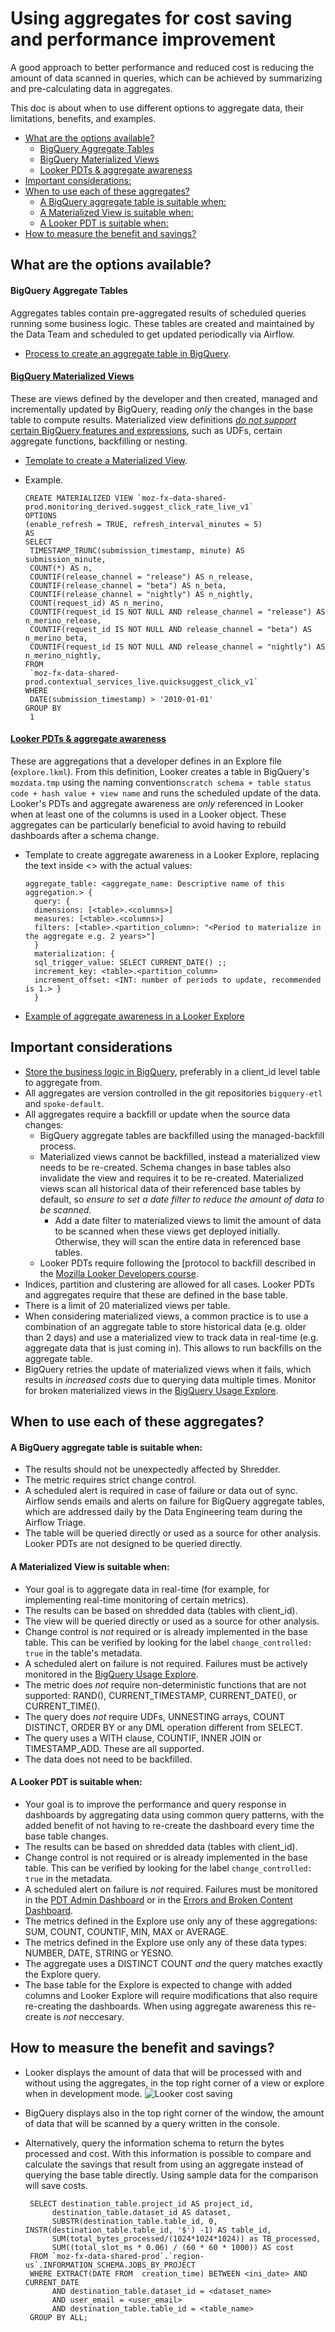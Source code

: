# Using aggregates for cost saving and performance improvement

A good approach to better performance and reduced cost is reducing the amount of data scanned in queries, which can be achieved by summarizing and pre-calculating data in aggregates.

This doc is about when to use different options to aggregate data, their limitations, benefits, and examples.

<!-- TOC -->

- [What are the options available?](#what-are-the-options-available)
  - [BigQuery Aggregate Tables](#bigquery-aggregate-tables)
  - [BigQuery Materialized Views](#bigquery-materialized-views)
  - [Looker PDTs & aggregate awareness](#looker-pdts--aggregate-awareness)
- [Important considerations:](#important-considerations)
- [When to use each of these aggregates?](#when-to-use-each-of-these-aggregates)
  - [A BigQuery aggregate table is suitable when:](#a-bigquery-aggregate-table-is-suitable-when)
  - [A Materialized View is suitable when:](#a-materialized-view-is-suitable-when)
  - [A Looker PDT is suitable when:](#a-looker-pdt-is-suitable-when)
- [How to measure the benefit and savings?](#how-to-measure-the-benefit-and-savings)
<!-- TOC -->

## What are the options available?

#### BigQuery Aggregate Tables

Aggregates tables contain pre-aggregated results of scheduled queries running some business logic. These tables are created and maintained by the Data Team and scheduled to get updated periodically via Airflow.

- [Process to create an aggregate table in BigQuery](https://mozilla.github.io/bigquery-etl/cookbooks/common_workflows/#adding-a-new-scheduled-query).

#### [BigQuery Materialized Views](https://cloud.google.com/bigquery/docs/materialized-views-intro)

These are views defined by the developer and then created, managed and incrementally updated by BigQuery, reading _only_ the changes in the base table to compute results. Materialized view definitions [_do not support_ certain BigQuery features and expressions](https://cloud.google.com/bigquery/docs/materialized-views-intro#limitations), such as UDFs, certain aggregate functions, backfilling or nesting.

- [Template to create a Materialized View](https://console.cloud.google.com/bigquery?ws=!1m7!1m6!12m5!1m3!1smozdata!2sus-central1!3s8403c62c-e243-4e57-8d91-5c1fcdf26828!2e1).

- Example.

  ```
  CREATE MATERIALIZED VIEW `moz-fx-data-shared-prod.monitoring_derived.suggest_click_rate_live_v1`
  OPTIONS
  (enable_refresh = TRUE, refresh_interval_minutes = 5)
  AS
  SELECT
   TIMESTAMP_TRUNC(submission_timestamp, minute) AS submission_minute,
   COUNT(*) AS n,
   COUNTIF(release_channel = "release") AS n_release,
   COUNTIF(release_channel = "beta") AS n_beta,
   COUNTIF(release_channel = "nightly") AS n_nightly,
   COUNT(request_id) AS n_merino,
   COUNTIF(request_id IS NOT NULL AND release_channel = "release") AS n_merino_release,
   COUNTIF(request_id IS NOT NULL AND release_channel = "beta") AS n_merino_beta,
   COUNTIF(request_id IS NOT NULL AND release_channel = "nightly") AS n_merino_nightly,
  FROM
   `moz-fx-data-shared-prod.contextual_services_live.quicksuggest_click_v1`
  WHERE
   DATE(submission_timestamp) > '2010-01-01'
  GROUP BY
   1
  ```

#### [Looker PDTs & aggregate awareness](https://cloud.google.com/looker/docs/aggregate_awareness)

These are aggregations that a developer defines in an Explore file (`explore.lkml`). From this definition, Looker creates a table in BigQuery's `mozdata.tmp` using the naming convention`scratch schema + table status code + hash value + view name` and runs the scheduled update of the data.
Looker's PDTs and aggregate awareness are _only_ referenced in Looker when at least one of the columns is used in a Looker object. These aggregates can be particularly beneficial to avoid having to rebuild dashboards after a schema change.

- Template to create aggregate awareness in a Looker Explore, replacing the text inside <> with the actual values:

  ```
  aggregate_table: <aggregate_name: Descriptive name of this aggregation.> {
    query: {
    dimensions: [<table>.<columns>]
    measures: [<table>.<columns>]
    filters: [<table>.<partition_column>: "<Period to materialize in the aggregate e.g. 2 years>"]
    }
    materialization: {
    sql_trigger_value: SELECT CURRENT_DATE() ;;
    increment_key: <table>.<partition_column>
    increment_offset: <INT: number of periods to update, recommended is 1.> }
    }
  ```

- [Example of aggregate awareness in a Looker Explore](https://mozilla.cloud.looker.com/projects/spoke-default/files/combined_browser_metrics/explores/active_users_aggregates.explore.lkml)

## Important considerations

- [Store the business logic in BigQuery](https://docs.telemetry.mozilla.org/cookbooks/data_modeling/where_to_store), preferably in a client_id level table to aggregate from.
- All aggregates are version controlled in the git repositories `bigquery-etl` and `spoke-default`.
- All aggregates require a backfill or update when the source data changes:
  - BigQuery aggregate tables are backfilled using the managed-backfill process.
  - Materialized views cannot be backfilled, instead a materialized view needs to be re-created. Schema changes in base tables also invalidate the view and requires it to be re-created. Materialized views scan all historical data of their referenced base tables by default, so _ensure to set a date filter to reduce the amount of data to be scanned_.
    - Add a date filter to materialized views to limit the amount of data to be scanned when these views get deployed initially. Otherwise, they will scan the entire data in referenced base tables.
  - Looker PDTs require following the [protocol to backfill described in the [Mozilla Looker Developers course](https://mozilla.udemy.com/course/looker-training-for-developers/learn/lecture/35440216#overview).
- Indices, partition and clustering are allowed for all cases. Looker PDTs and aggregates require that these are defined in the base table.
- There is a limit of 20 materialized views per table.
- When considering materialized views, a common practice is to use a combination of an aggregate table to store historical data (e.g. older than 2 days) and use a materialized view to track data in real-time (e.g. aggregate data that is just coming in). This allows to run backfills on the aggregate table.
- BigQuery retries the update of materialized views when it fails, which results in _increased costs_ due to querying data multiple times. Monitor for broken materialized views in the [BigQuery Usage Explore](https://mozilla.cloud.looker.com/x/uTZhF7sqlOOvrV4o7It1Cc).

## When to use each of these aggregates?

#### A BigQuery aggregate table is suitable when:

- The results should not be unexpectedly affected by Shredder.
- The metric requires strict change control.
- A scheduled alert is required in case of failure or data out of sync. Airflow sends emails and alerts on failure for BigQuery aggregate tables, which are addressed daily by the Data Engineering team during the Airflow Triage.
- The table will be queried directly or used as a source for other analysis. Looker PDTs are not designed to be queried directly.

#### A Materialized View is suitable when:

- Your goal is to aggregate data in real-time (for example, for implementing real-time monitoring of certain metrics).
- The results can be based on shredded data (tables with client_id).
- The view will be queried directly or used as a source for other analysis.
- Change control is _not_ required or is already implemented in the base table. This can be verified by looking for the label `change_controlled: true` in the table's metadata.
- A scheduled alert on failure is not required. Failures must be actively monitored in the [BigQuery Usage Explore](https://mozilla.cloud.looker.com/x/uTZhF7sqlOOvrV4o7It1Cc).
- The metric does _not_ require non-deterministic functions that are not supported: RAND(), CURRENT_TIMESTAMP, CURRENT_DATE(), or CURRENT_TIME().
- The query does _not_ require UDFs, UNNESTING arrays, COUNT DISTINCT, ORDER BY or any DML operation different from SELECT.
- The query uses a WITH clause, COUNTIF, INNER JOIN or TIMESTAMP_ADD. These are all supported.
- The data does not need to be backfilled.

#### A Looker PDT is suitable when:

- Your goal is to improve the performance and query response in dashboards by aggregating data using common query patterns, with the added benefit of not having to re-create the dashboard every time the base table changes.
- The results can be based on shredded data (tables with client_id).
- Change control is not required or is already implemented in the base table. This can be verified by looking for the label `change_controlled: true` in the metadata.
- A scheduled alert on failure is _not_ required. Failures must be monitored in the [PDT Admin Dashboard](https://mozilla.cloud.looker.com/admin/pdts) or in the [Errors and Broken Content Dashboard](https://mozilla.cloud.looker.com/dashboards/system__activity::errors_and_broken_content).
- The metrics defined in the Explore use only any of these aggregations: SUM, COUNT, COUNTIF, MIN, MAX or AVERAGE.
- The metrics defined in the Explore use only any of these data types: NUMBER, DATE, STRING or YESNO.
- The aggregate uses a DISTINCT COUNT _and_ the query matches exactly the Explore query.
- The base table for the Explore is expected to change with added columns and Looker Explore will require modifications that also require re-creating the dashboards. When using aggregate awareness this re-create is _not_ neccesary.

## How to measure the benefit and savings?

- Looker displays the amount of data that will be processed with and without using the aggregates, in the top right corner of a view or explore when in development mode.
  ![Looker cost saving](looker_cost_saving.png)

- BigQuery displays also in the top right corner of the window, the amount of data that will be scanned by a query written in the console.

- Alternatively, query the information schema to return the bytes processed and cost. With this information is possible to compare and calculate the savings that result from using an aggregate instead of querying the base table directly. Using sample data for the comparison will save costs.

  ```
   SELECT destination_table.project_id AS project_id,
        destination_table.dataset_id AS dataset,
        SUBSTR(destination_table.table_id, 0, INSTR(destination_table.table_id, '$') -1) AS table_id,
        SUM(total_bytes_processed/(1024*1024*1024)) as TB_processed,
        SUM((total_slot_ms * 0.06) / (60 * 60 * 1000)) AS cost
   FROM `moz-fx-data-shared-prod`.`region-us`.INFORMATION_SCHEMA.JOBS_BY_PROJECT
   WHERE EXTRACT(DATE FROM  creation_time) BETWEEN <ini_date> AND CURRENT_DATE
        AND destination_table.dataset_id = <dataset_name>
        AND user_email = <user_email>
        AND destination_table.table_id = <table_name>
   GROUP BY ALL;
  ```
